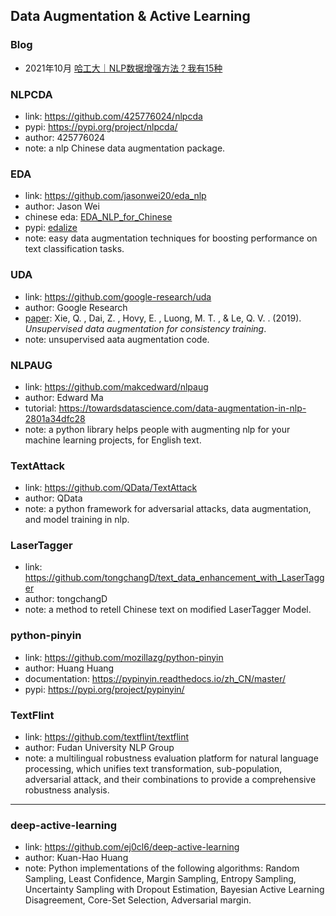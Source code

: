 ## **Data Augmentation & Active Learning**


### Blog
  * 2021年10月 [哈工大｜NLP数据增强方法？我有15种](https://mp.weixin.qq.com/s/yx5BxLYmUvjzDny7DGzt1w)

### NLPCDA
  * link: https://github.com/425776024/nlpcda
  * pypi: https://pypi.org/project/nlpcda/
  * author: 425776024
  * note: a nlp Chinese data augmentation package.

### EDA
  * link: https://github.com/jasonwei20/eda_nlp
  * author: Jason Wei
  * chinese eda: [EDA_NLP_for_Chinese](https://github.com/zhanlaoban/EDA_NLP_for_Chinese)
  * pypi: [edalize](https://github.com/olofk/edalize)
  * note: easy data augmentation techniques for boosting performance on text classification tasks.

### UDA
  * link: https://github.com/google-research/uda
  * author: Google Research
  * [paper](https://arxiv.org/abs/1904.12848): Xie, Q. , Dai, Z. , Hovy, E. , Luong, M. T. , & Le, Q. V. . (2019). *Unsupervised data augmentation for consistency training*.
  * note: unsupervised aata augmentation code.

### NLPAUG
  * link: https://github.com/makcedward/nlpaug
  * author: Edward Ma
  * tutorial: https://towardsdatascience.com/data-augmentation-in-nlp-2801a34dfc28 
  * note: a python library helps people with augmenting nlp for your machine learning projects, for English text. 

### TextAttack
  * link: https://github.com/QData/TextAttack
  * author: QData
  * note: a python framework for adversarial attacks, data augmentation, and model training in nlp.

### LaserTagger
  * link: https://github.com/tongchangD/text_data_enhancement_with_LaserTagger
  * author: tongchangD
  * note: a method to retell Chinese text on modified LaserTagger Model.

### python-pinyin
  * link: https://github.com/mozillazg/python-pinyin
  * author: Huang Huang
  * documentation: https://pypinyin.readthedocs.io/zh_CN/master/
  * pypi: https://pypi.org/project/pypinyin/

### TextFlint
  * link: https://github.com/textflint/textflint
  * author: Fudan University NLP Group
  * note: a multilingual robustness evaluation platform for natural language processing, which unifies text transformation, sub-population, adversarial attack, and their combinations to provide a comprehensive robustness analysis.

****

### deep-active-learning
  * link: https://github.com/ej0cl6/deep-active-learning
  * author: Kuan-Hao Huang 
  * note: Python implementations of the following algorithms: Random Sampling, Least Confidence, Margin Sampling, Entropy Sampling, Uncertainty Sampling with Dropout Estimation, Bayesian Active Learning Disagreement, Core-Set Selection, Adversarial margin.
